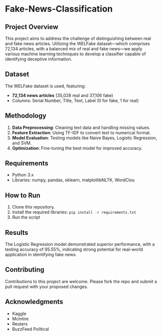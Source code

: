 # Fake-News-Classification

## Project Overview
This project aims to address the challenge of distinguishing between real and fake news articles. Utilizing the WELFake dataset—which comprises 72,134 articles, with a balanced mix of real and fake news—we apply various machine learning techniques to develop a classifier capable of identifying deceptive information.

## Dataset
The WELFake dataset is used, featuring:
- **72,134 news articles** (35,028 real and 37,106 fake)
- Columns: Serial Number, Title, Text, Label (0 for fake, 1 for real)

## Methodology
1. **Data Preprocessing**: Cleaning text data and handling missing values.
2. **Feature Extraction**: Using TF-IDF to convert text to numerical format.
3. **Model Evaluation**: Testing models like Naive Bayes, Logistic Regression, and SVM.
4. **Optimization**: Fine-tuning the best model for improved accuracy.

## Requirements
- Python 3.x
- Libraries: numpy, pandas, sklearn, matplotlibNLTK, WordClou

## How to Run
1. Clone this repository.
2. Install the required libraries: `pip install -r requirements.txt`
3. Run the script

## Results
The Logistic Regression model demonstrated superior performance, with a testing accuracy of 95.55%, indicating strong potential for real-world application in identifying fake news.

## Contributing
Contributions to this project are welcome. Please fork the repo and submit a pull request with your proposed changes.

## Acknowledgments
- Kaggle
- McIntire
- Reuters
- BuzzFeed Political

